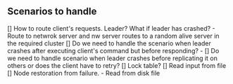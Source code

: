 ## Scenarios to handle
[] How to route client's requests. Leader? What if leader has crashed? - Route to netwrok server and nw server routes to a random alive server in the required cluster
[] Do we need to handle the scenario when leader crashes after executing client's command but before responding? - 
[] Do we need to handle scenario when leader crashes before replicating it on others or does the client have to retry?
[] Lock table? 
[] Read input from file 
[] Node restoration from failure. - Read from disk file



